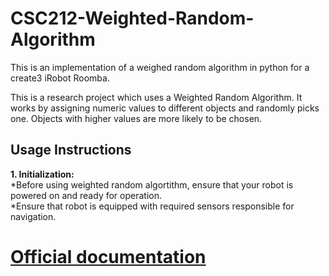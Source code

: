 # CSC212-Weighted-Random-Algorithm
This is an implementation of a weighed random algorithm in python for a create3 iRobot Roomba.

This is a research project which uses a Weighted Random Algorithm. It works by assigning numeric values to different objects and randomly picks one. Objects with higher 
values are more likely to be chosen. 

## Usage Instructions
**1. Initialization:**  
      *Before using weighted random algortithm, ensure that your robot is powered on and ready for operation.  
      *Ensure that robot is equipped with required sensors responsible for navigation.  
   
   

# [Official documentation](https://weighted-random-algorithm.netlify.app/)
